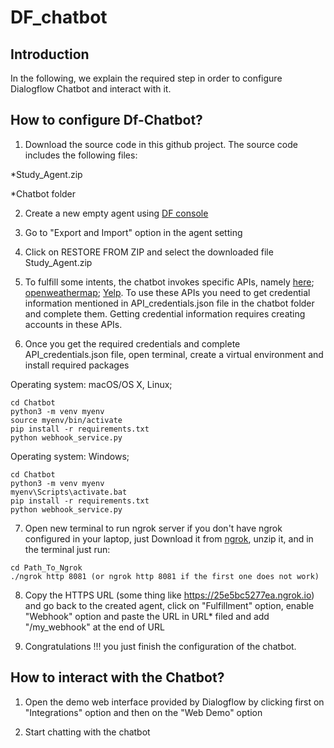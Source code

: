 # DF_chatbot

## Introduction 
In the following, we explain the required step in order to configure Dialogflow Chatbot and interact with it. 
## How to configure Df-Chatbot? 
1. Download the source code in this github project. The source code includes the following files:

  *Study_Agent.zip
  
  *Chatbot folder
  
2. Create a new empty agent using  [DF console](https://dialogflow.cloud.google.com/)

3. Go to "Export and Import" option in the agent setting

4. Click on RESTORE FROM ZIP and select the downloaded file Study_Agent.zip
5. To fulfill some intents, the chatbot invokes specific APIs, namely [here](https://developer.here.com/); [openweathermap](https://openweathermap.org/api); [Yelp](https://www.yelp.com/developers/documentation/v3). To use these APIs you need to get credential information mentioned in API_credentials.json file in the chatbot folder and complete them. Getting credential information requires creating accounts in these APIs.

6. Once you get the required credentials and complete API_credentials.json file, open terminal, create a virtual environment and install required packages

Operating system: macOS/OS X, Linux; 
```
cd Chatbot
python3 -m venv myenv
source myenv/bin/activate
pip install -r requirements.txt
python webhook_service.py
```

Operating system: Windows; 
```
cd Chatbot
python3 -m venv myenv
myenv\Scripts\activate.bat
pip install -r requirements.txt
python webhook_service.py
```

7. Open new terminal to run ngrok server
if you don't have ngrok configured in your laptop, just Download it from [ngrok](https://ngrok.com/download), unzip it, and in the terminal just run:  

```
cd Path_To_Ngrok
./ngrok http 8081 (or ngrok http 8081 if the first one does not work)
```

8. Copy the HTTPS URL (some thing like https://25e5bc5277ea.ngrok.io) and go back to the created agent, click on "Fulfillment" option, enable "Webhook" option and paste the URL in URL* filed and add "/my_webhook" at the end of URL 

9. Congratulations !!! you just finish the configuration of the chatbot.

## How to interact with the Chatbot?  

1. Open the demo web interface provided by Dialogflow by clicking first on "Integrations" option and then on the "Web Demo" option

2. Start chatting with the chatbot




